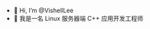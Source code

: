 - 👋 Hi, I’m @VishellLee
- 👀 我是一名 Linux 服务器端 C++ 应用开发工程师

<!---
VishellLee/VishellLee is a ✨ special ✨ repository because its `README.md` (this file) appears on your GitHub profile.
You can click the Preview link to take a look at your changes.
--->
